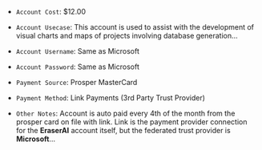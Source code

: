 - `Account Cost`: $12.00 
- `Account Usecase`: This account is used to assist with the development of visual charts and maps of projects involving database generation... 
- `Account Username`: Same as Microsoft 
- `Account Password`: Same as Microsoft 
- `Payment Source`: Prosper MasterCard 
- `Payment Method`: Link Payments (3rd Party Trust Provider)

- `Other Notes`: Account is auto paid every 4th of the month from the prosper card on file with link. Link is the payment provider connection for the **EraserAI** account itself, but the federated trust provider is **Microsoft**...